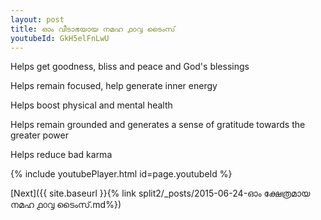 ```yaml
---
layout: post
title: ഓം വീടാഭയായ നമഹ ൧൦൮ ടൈംസ്
youtubeId: GkH5elFnLwU
---
```

 
 
Helps get goodness, bliss and peace and God's blessings
 
Helps remain focused, help generate inner energy 
 
Helps boost physical and mental health 
 
Helps remain grounded and generates a sense of gratitude towards the greater power 
 
Helps reduce bad karma
 
 
 
 


{% include youtubePlayer.html id=page.youtubeId %}
 
[Next]({{ site.baseurl }}{% link  split2/_posts/2015-06-24-ഓം ക്ഷേത്രമായ നമഹ ൧൦൮ ടൈംസ്.md%})
 
